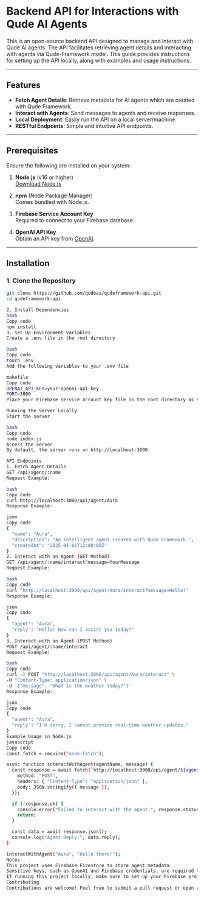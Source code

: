 # Backend API for Interactions with Qude AI Agents

This is an open-source backend API designed to manage and interact with Qude AI agents. The API facilitates retrieving agent details and interacting with agents via Qude-Framework model. This guide provides instructions for setting up the API locally, along with examples and usage instructions.

---

## Features

- **Fetch Agent Details**: Retrieve metadata for AI agents which are created with Qude Framework.
- **Interact with Agents**: Send messages to agents and receive responses.
- **Local Deployment**: Easily run the API on a local server/machine.
- **RESTful Endpoints**: Simple and intuitive API endpoints.

---

## Prerequisites

Ensure the following are installed on your system:

1. **Node.js** (v16 or higher)  
   [Download Node.js](https://nodejs.org/)

2. **npm** (Node Package Manager)  
   Comes bundled with Node.js.

3. **Firebase Service Account Key**  
   Required to connect to your Firebase database.

4. **OpenAI API Key**  
   Obtain an API key from [OpenAI](https://platform.openai.com/).

---

## Installation

### 1. Clone the Repository
```bash
git clone https://github.com/qudeai/qudeframework-api.git
cd qudeframework-api

2. Install Dependencies
bash
Copy code
npm install
3. Set Up Environment Variables
Create a .env file in the root directory

bash
Copy code
touch .env
Add the following variables to your .env file

makefile
Copy code
OPENAI_API_KEY=your-openai-api-key
PORT=3000
Place your Firebase service account key file in the root directory as serviceAccountKey.json.

Running the Server Locally
Start the server

bash
Copy code
node index.js
Access the server
By default, the server runs on http://localhost:3000.

API Endpoints
1. Fetch Agent Details
GET /api/agent/:name
Request Example:

bash
Copy code
curl http://localhost:3000/api/agent/Aura
Response Example:

json
Copy code
{
  "name": "Aura",
  "description": "An intelligent agent created with Qude Framework.",
  "createdAt": "2025-01-01T12:00:00Z"
}
2. Interact with an Agent (GET Method)
GET /api/agent/:name/interact?message=YourMessage
Request Example:

bash
Copy code
curl "http://localhost:3000/api/agent/Aura/interact?message=Hello!"
Response Example:

json
Copy code
{
  "agent": "Aura",
  "reply": "Hello! How can I assist you today?"
}
3. Interact with an Agent (POST Method)
POST /api/agent/:name/interact
Request Example:

bash
Copy code
curl -X POST "http://localhost:3000/api/agent/Aura/interact" \
-H "Content-Type: application/json" \
-d '{"message": "What is the weather today?"}'
Response Example:

json
Copy code
{
  "agent": "Aura",
  "reply": "I'm sorry, I cannot provide real-time weather updates."
}
Example Usage in Node.js
javascript
Copy code
const fetch = require("node-fetch");

async function interactWithAgent(agentName, message) {
  const response = await fetch(`http://localhost:3000/api/agent/${agentName}/interact`, {
    method: "POST",
    headers: { "Content-Type": "application/json" },
    body: JSON.stringify({ message }),
  });

  if (!response.ok) {
    console.error("Failed to interact with the agent:", response.statusText);
    return;
  }

  const data = await response.json();
  console.log("Agent Reply:", data.reply);
}

interactWithAgent("Aura", "Hello there!");
Notes
This project uses Firebase Firestore to store agent metadata.
Sensitive keys, such as OpenAI and Firebase credentials, are required to run the project locally but should never be exposed in public repositories.
If running this project locally, make sure to set up your Firebase project and service account.
Contributing
Contributions are welcome! Feel free to submit a pull request or open an issue.
